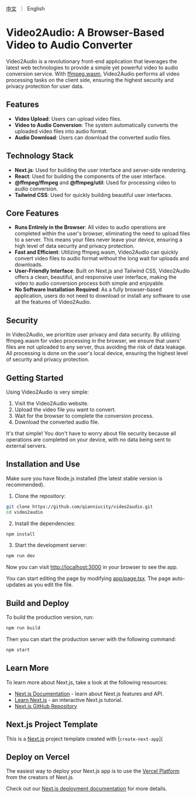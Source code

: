 <p align="left">
    <a href="README_CN.md">中文</a>&nbsp ｜ &nbspEnglish&nbsp 
</p>


# Video2Audio: A Browser-Based Video to Audio Converter

Video2Audio is a revolutionary front-end application that leverages the latest web technologies to provide a simple yet powerful video to audio conversion service. With [ffmpeg.wasm](https://ffmpegwasm.netlify.app/), Video2Audio performs all video processing tasks on the client side, ensuring the highest security and privacy protection for user data.

## Features

- **Video Upload**: Users can upload video files.
- **Video to Audio Conversion**: The system automatically converts the uploaded video files into audio format.
- **Audio Download**: Users can download the converted audio files.

## Technology Stack

- **Next.js**: Used for building the user interface and server-side rendering.
- **React**: Used for building the components of the user interface.
- **@ffmpeg/ffmpeg** and **@ffmpeg/util**: Used for processing video to audio conversion.
- **Tailwind CSS**: Used for quickly building beautiful user interfaces.

## Core Features

- **Runs Entirely in the Browser**: All video to audio operations are completed within the user's browser, eliminating the need to upload files to a server. This means your files never leave your device, ensuring a high level of data security and privacy protection.
- **Fast and Efficient**: Utilizing ffmpeg.wasm, Video2Audio can quickly convert video files to audio format without the long wait for uploads and downloads.
- **User-Friendly Interface**: Built on Next.js and Tailwind CSS, Video2Audio offers a clean, beautiful, and responsive user interface, making the video to audio conversion process both simple and enjoyable.
- **No Software Installation Required**: As a fully browser-based application, users do not need to download or install any software to use all the features of Video2Audio.

## Security

In Video2Audio, we prioritize user privacy and data security. By utilizing ffmpeg.wasm for video processing in the browser, we ensure that users' files are not uploaded to any server, thus avoiding the risk of data leakage. All processing is done on the user's local device, ensuring the highest level of security and privacy protection.

## Getting Started

Using Video2Audio is very simple:

1. Visit the Video2Audio website.
2. Upload the video file you want to convert.
3. Wait for the browser to complete the conversion process.
4. Download the converted audio file.

It's that simple! You don't have to worry about file security because all operations are completed on your device, with no data being sent to external servers.

## Installation and Use

Make sure you have Node.js installed (the latest stable version is recommended).

1. Clone the repository:

```bash
git clone https://github.com/qianniucity/video2audio.git
cd video2audio
```
2. Install the dependencies:

```bash
npm install
```

3. Start the development server:

```bash
npm run dev
```

Now you can visit [http://localhost:3000](http://localhost:3000) in your browser to see the app.

You can start editing the page by modifying [app/page.tsx](app/page.tsx). The page auto-updates as you edit the file.

## Build and Deploy

To build the production version, run:

```bash
npm run build
```

Then you can start the production server with the following command:

```bash
npm start
```

## Learn More

To learn more about Next.js, take a look at the following resources:

- [Next.js Documentation](https://nextjs.org/docs) - learn about Next.js features and API.
- [Learn Next.js](https://nextjs.org/learn) - an interactive Next.js tutorial.
- [Next.js GitHub Repository](https://github.com/vercel/next.js/)

## Next.js Project Template

This is a [Next.js](https://nextjs.org/) project template created with [`create-next-app`](

## Deploy on Vercel

The easiest way to deploy your Next.js app is to use the [Vercel Platform](https://vercel.com/new?utm_medium=default-template&filter=next.js&utm_source=create-next-app&utm_campaign=create-next-app-readme) from the creators of Next.js.

Check out our [Next.js deployment documentation](https://nextjs.org/docs/deployment) for more details.

